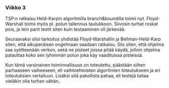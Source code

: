 
### Viikko 3

TSP:n ratkaisu Held-Karpin algoritmilla branch&boundilla toimii nyt. Floyd-Warshall toimii myös pl. polun tallennus taulukkoon. Siivosin turhat roskat pois, ja tein parit testit siten kuin testaaminen oli järkevää. 

Seuraavaksi olisi tarkoitus yhdistää Floyd-Warshallin ja Bellman-Held-Karp siten, että alkuperäisen ongelmaan saadaan ratkaisu. Siis siten, että ohjelma saa syötteenään verkon, sekä ne pisteet joissa pitää käydä, jolloin ohjelma palauttaa koko sen lyhimmän polun joka käy vaadituissa pisteissä.

Kun tämä varsinainen toiminnallisuus on toteutettu, päästään siihen parhaaseen vaiheeseen, eli vaihtoehtoisten algoritmien toteutukseen ja eri toteutuksien vertailuun. Lisäksi sitä pakollista pahaa, eli testejä taitaa vieläkin olla turhan vähän..

